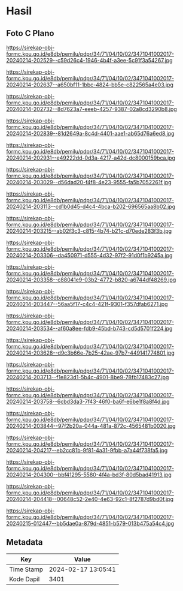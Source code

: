 # Hasil

## Foto C Plano

https://sirekap-obj-formc.kpu.go.id/e8db/pemilu/pdpr/34/71/04/10/02/3471041002017-20240214-202529--c59d26c4-1946-4b4f-a3ee-5c91f3a54267.jpg

https://sirekap-obj-formc.kpu.go.id/e8db/pemilu/pdpr/34/71/04/10/02/3471041002017-20240214-202637--a650bf11-1bbc-4824-bb5e-c822565a4e03.jpg

https://sirekap-obj-formc.kpu.go.id/e8db/pemilu/pdpr/34/71/04/10/02/3471041002017-20240214-202732--8d7623a7-eeeb-4257-9387-02a8cd3290b8.jpg

https://sirekap-obj-formc.kpu.go.id/e8db/pemilu/pdpr/34/71/04/10/02/3471041002017-20240214-202839--81d2649a-8c4d-4401-aae1-ab65d76a6ed8.jpg

https://sirekap-obj-formc.kpu.go.id/e8db/pemilu/pdpr/34/71/04/10/02/3471041002017-20240214-202931--e49222dd-0d3a-4217-a42d-dc8000159bca.jpg

https://sirekap-obj-formc.kpu.go.id/e8db/pemilu/pdpr/34/71/04/10/02/3471041002017-20240214-203029--d56dad20-f4f8-4e23-9555-fa5b7052261f.jpg

https://sirekap-obj-formc.kpu.go.id/e8db/pemilu/pdpr/34/71/04/10/02/3471041002017-20240214-203113--cd1b0d45-d4c4-4bca-b202-696565aa8b02.jpg

https://sirekap-obj-formc.kpu.go.id/e8db/pemilu/pdpr/34/71/04/10/02/3471041002017-20240214-203215--ab02f3c3-c815-4b74-b21c-d70ede283f3b.jpg

https://sirekap-obj-formc.kpu.go.id/e8db/pemilu/pdpr/34/71/04/10/02/3471041002017-20240214-203306--da450971-d555-4d32-97f2-91d0f1b9245a.jpg

https://sirekap-obj-formc.kpu.go.id/e8db/pemilu/pdpr/34/71/04/10/02/3471041002017-20240214-203358--c88041e9-03b2-4772-b820-a6744df48269.jpg

https://sirekap-obj-formc.kpu.go.id/e8db/pemilu/pdpr/34/71/04/10/02/3471041002017-20240214-203447--56aa5f17-c4c4-421f-9301-f357dfab6271.jpg

https://sirekap-obj-formc.kpu.go.id/e8db/pemilu/pdpr/34/71/04/10/02/3471041002017-20240214-203534--af60a8ee-fdb9-45bd-b743-cd5d5701f224.jpg

https://sirekap-obj-formc.kpu.go.id/e8db/pemilu/pdpr/34/71/04/10/02/3471041002017-20240214-203628--d9c3b66e-7b25-42ae-97b7-449141774801.jpg

https://sirekap-obj-formc.kpu.go.id/e8db/pemilu/pdpr/34/71/04/10/02/3471041002017-20240214-203713--f1e823d1-5b4c-4901-8be9-78fb17483c27.jpg

https://sirekap-obj-formc.kpu.go.id/e8db/pemilu/pdpr/34/71/04/10/02/3471041002017-20240214-203758--6cbd3da3-7f43-46f0-ba6f-e6be1f8a8f4d.jpg

https://sirekap-obj-formc.kpu.go.id/e8db/pemilu/pdpr/34/71/04/10/02/3471041002017-20240214-203844--97f2b20a-044a-481a-872c-4565481b0020.jpg

https://sirekap-obj-formc.kpu.go.id/e8db/pemilu/pdpr/34/71/04/10/02/3471041002017-20240214-204217--eb2cc81b-9f81-4a31-9fbb-a7a44f738fa5.jpg

https://sirekap-obj-formc.kpu.go.id/e8db/pemilu/pdpr/34/71/04/10/02/3471041002017-20240214-204300--bbf41295-5580-4f4a-bd3f-80d5bad41913.jpg

https://sirekap-obj-formc.kpu.go.id/e8db/pemilu/pdpr/34/71/04/10/02/3471041002017-20240214-204418--00648c52-2e40-4e63-92c1-8f2787d9bd0f.jpg

https://sirekap-obj-formc.kpu.go.id/e8db/pemilu/pdpr/34/71/04/10/02/3471041002017-20240215-012447--bb5dae0a-879d-4851-b579-013b475a54c4.jpg


## Metadata

| Key        | Value               |
| ---------- | ------------------- |
| Time Stamp | 2024-02-17 13:05:41 |
| Kode Dapil | 3401                |



